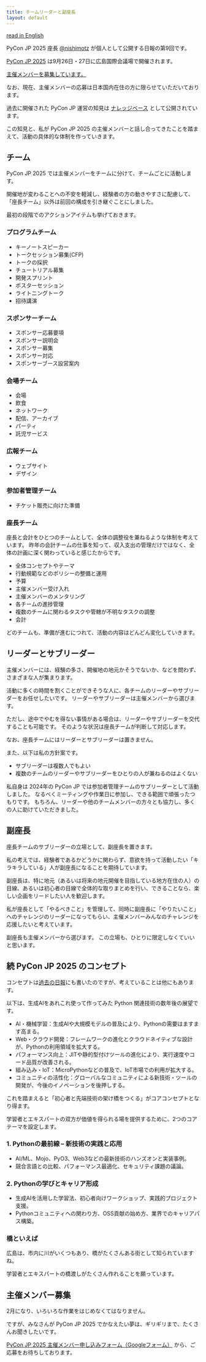 ```yaml
---
title: チームリーダーと副座長
layout: default
---
```


[read in English](https://pyconjp-2025-chair.nishimotz.com/2025/02/02/teams-en.html)

PyCon JP 2025 座長 [@nishimotz](https://d.nishimotz.com/aboutme) が個人として公開する日報の第9回です。

[PyCon JP 2025](https://2025.pycon.jp/) は9月26日・27日に広島国際会議場で開催されます。

[主催メンバーを募集しています。](https://pyconjp.blogspot.com/2024/12/call-for-organizing-members-ja.html)

なお、現在、主催メンバーの応募は日本国内在住の方に限らせていただいております。

過去に開催された PyCon JP 運営の知見は [ナレッジベース](https://pyconjp.atlassian.net/wiki/spaces/pyconjp/pages/846528558/Teams) として公開されています。

この知見と、私が PyCon JP 2025 の主催メンバーと話し合ってきたことを踏まえて、活動の具体的な体制を作っていきます。

## チーム

PyCon JP 2025 では主催メンバーをチームに分けて、チームごとに活動します。

開催地が変わることへの不安を軽減し、経験者の方の動きやすさに配慮して、「座長チーム」以外は前回の構成を引き継ぐことにしました。

最初の段階でのアクションアイテムも挙げておきます。

### プログラムチーム

- キーノートスピーカー
- トークセッション募集(CFP)
- トークの採択
- チュートリアル募集
- 開発スプリント
- ポスターセッション
- ライトニングトーク
- 招待講演

### スポンサーチーム

- スポンサー応募要項
- スポンサー説明会
- スポンサー募集
- スポンサー対応
- スポンサーブース設営案内

### 会場チーム

- 会場
- 飲食
- ネットワーク
- 配信、アーカイブ
- パーティ
- 託児サービス

### 広報チーム

- ウェブサイト
- デザイン

### 参加者管理チーム

- チケット販売に向けた準備

### 座長チーム

座長と会計をひとつのチームとして、全体の調整役を兼ねるような体制を考えています。
昨年の会計チームの仕事を知って、収入支出の管理だけではなく、全体の計画に深く関わっていると感じたからです。

- 全体コンセプトやテーマ
- 行動規範などのポリシーの整備と運用
- 予算
- 主催メンバー受け入れ
- 主催メンバーのメンタリング
- 各チームの進捗管理
- 複数のチームに関わるタスクや管轄が不明なタスクの調整
- 会計

どのチームも、準備が進むにつれて、活動の内容はどんどん変化していきます。

## リーダーとサブリーダー

主催メンバーには、経験の多さ、開催地の地元かそうでないか、などを問わず、さまざまな人が集まります。

活動に多くの時間を割くことができそうな人に、各チームのリーダーやサブリーダーをお任せしたいです。
リーダーやサブリーダーは主催メンバーから選びます。

ただし、途中でやむを得ない事情がある場合は、リーダーやサブリーダーを交代することも可能です。
そのような状況は座長チームが判断して対応します。

なお、座長チームにはリーダーとサブリーダーは置きません。

また、以下は私の方針案です。

- サブリーダーは複数人でもよい
- 複数のチームのリーダーやサブリーダーをひとりの人が兼ねるのはよくない

私自身は 2024年の PyCon JP では参加者管理チームのサブリーダーとして活動しました。
なるべくミーティングや作業日に参加し、できる範囲で頑張ったつもりです。
もちろん、リーダーや他のチームメンバーの方々とも協力し、多くの人に助けていただきました。

## 副座長

座長チームのサブリーダーの立場として、副座長を置きます。

私の考えでは、経験者であるかどうかに関わらず、意欲を持って活動したい「キラキラしている」人が副座長になることを期待しています。

副座長は、特に地元（あるいは将来の地元開催を目指している地方在住の人）の目線、あるいは初心者の目線で全体的な取りまとめを行い、できることなら、楽しい企画をリードしたい人を歓迎します。

私が座長として「やるべきこと」を管理して、同時に副座長に「やりたいこと」へのチャレンジのリーダーになってもらい、主催メンバーみんなのチャレンジを応援したいと考えています。

副座長も主催メンバーから選びます。
この立場も、ひとりに限定しなくていいと思います。

## 続 PyCon JP 2025 のコンセプト

コンセプトは[過去の日報](https://pyconjp-2025-chair.nishimotz.com/2025/01/21/concepts-for-pycon-jp.html)にも書いたのですが、考えていることは他にもあります。

以下は、生成AIをあれこれ使って作ってみた Python 関連技術の数年後の展望です。

- AI・機械学習：生成AIや大規模モデルの普及により、Pythonの需要はますます高まる。
- Web・クラウド開発：フレームワークの進化とクラウドネイティブな設計が、Pythonの利用領域を拡大する。
- パフォーマンス向上：JITや静的型付けツールの進化により、実行速度やコード品質が改善される。
- 組み込み・IoT：MicroPythonなどの普及で、IoT市場での利用が拡大する。
- コミュニティの活性化：グローバルなコミュニティによる新技術・ツールの開発が、今後のイノベーションを後押しする。

これを踏まえると「初心者と先端技術の架け橋をつくる」がコアコンセプトとなり得ます。

学習者とエキスパートの双方が価値を得られる場を提供するために、2つのコアテーマを設定します。

### 1. Pythonの最前線 – 新技術の実践と応用

- AI/ML、Mojo、PyO3、Web3などの最新技術のハンズオンと実装事例。
- 競合言語との比較、パフォーマンス最適化、セキュリティ課題の議論。

### 2. Pythonの学びとキャリア形成

- 生成AIを活用した学習法、初心者向けワークショップ、実践的プロジェクト支援。
- Pythonコミュニティへの関わり方、OSS貢献の始め方、業界でのキャリアパス構築。

### 橋といえば

広島は、市内に川がいくつもあり、橋がたくさんある街として知られていますね。

学習者とエキスパートの橋渡しがたくさん作れることを願っています。

## 主催メンバー募集

2月になり、いろいろな作業をはじめなくてはなりません。

ですが、みなさんが PyCon JP 2025 でかなえたい夢は、ギリギリまで、たくさんお聞きしたいです。

[PyCon JP 2025 主催メンバー申し込みフォーム（Googleフォーム）](https://forms.gle/7irqYKhZVj7AY7LfA) から、ご応募をお待ちしております。
